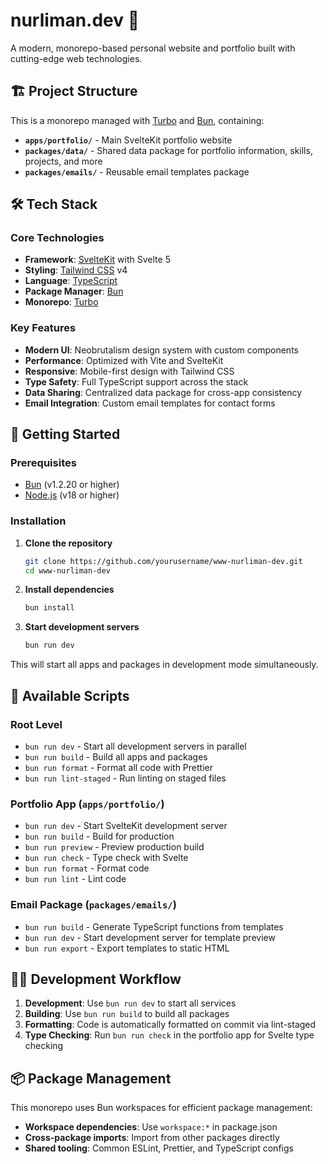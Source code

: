 # nurliman.dev 🚀

A modern, monorepo-based personal website and portfolio built with cutting-edge web technologies.

## 🏗️ Project Structure

This is a monorepo managed with [Turbo](https://turbo.build/) and [Bun](https://bun.sh/), containing:

- **`apps/portfolio/`** - Main SvelteKit portfolio website
- **`packages/data/`** - Shared data package for portfolio information, skills, projects, and more
- **`packages/emails/`** - Reusable email templates package

## 🛠️ Tech Stack

### Core Technologies

- **Framework**: [SvelteKit](https://kit.svelte.dev/) with Svelte 5
- **Styling**: [Tailwind CSS](https://tailwindcss.com/) v4
- **Language**: [TypeScript](https://www.typescriptlang.org/)
- **Package Manager**: [Bun](https://bun.sh/)
- **Monorepo**: [Turbo](https://turbo.build/)

### Key Features

- **Modern UI**: Neobrutalism design system with custom components
- **Performance**: Optimized with Vite and SvelteKit
- **Responsive**: Mobile-first design with Tailwind CSS
- **Type Safety**: Full TypeScript support across the stack
- **Data Sharing**: Centralized data package for cross-app consistency
- **Email Integration**: Custom email templates for contact forms

## 🚀 Getting Started

### Prerequisites

- [Bun](https://bun.sh/) (v1.2.20 or higher)
- [Node.js](https://nodejs.org/) (v18 or higher)

### Installation

1. **Clone the repository**

   ```bash
   git clone https://github.com/yourusername/www-nurliman-dev.git
   cd www-nurliman-dev
   ```

2. **Install dependencies**

   ```bash
   bun install
   ```

3. **Start development servers**
   ```bash
   bun run dev
   ```

This will start all apps and packages in development mode simultaneously.

## 📁 Available Scripts

### Root Level

- `bun run dev` - Start all development servers in parallel
- `bun run build` - Build all apps and packages
- `bun run format` - Format all code with Prettier
- `bun run lint-staged` - Run linting on staged files

### Portfolio App (`apps/portfolio/`)

- `bun run dev` - Start SvelteKit development server
- `bun run build` - Build for production
- `bun run preview` - Preview production build
- `bun run check` - Type check with Svelte
- `bun run format` - Format code
- `bun run lint` - Lint code

### Email Package (`packages/emails/`)

- `bun run build` - Generate TypeScript functions from templates
- `bun run dev` - Start development server for template preview
- `bun run export` - Export templates to static HTML

## 🏃‍♂️ Development Workflow

1. **Development**: Use `bun run dev` to start all services
2. **Building**: Use `bun run build` to build all packages
3. **Formatting**: Code is automatically formatted on commit via lint-staged
4. **Type Checking**: Run `bun run check` in the portfolio app for Svelte type checking

## 📦 Package Management

This monorepo uses Bun workspaces for efficient package management:

- **Workspace dependencies**: Use `workspace:*` in package.json
- **Cross-package imports**: Import from other packages directly
- **Shared tooling**: Common ESLint, Prettier, and TypeScript configs
